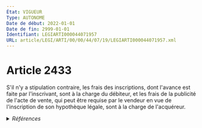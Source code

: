```yaml
---
État: VIGUEUR
Type: AUTONOME
Date de début: 2022-01-01
Date de fin: 2999-01-01
Identifiant: LEGIARTI000044071957
URL: article/LEGI/ARTI/00/00/44/07/19/LEGIARTI000044071957.xml
---
```


<h1>Article 2433</h1>

S'il n'y a stipulation contraire, les frais des inscriptions, dont l'avance est
faite par l'inscrivant, sont à la charge du débiteur, et les frais de la
publicité de l'acte de vente, qui peut être requise par le vendeur en vue de
l'inscription de son hypothèque légale, sont à la charge de l'acquéreur.


<details>
  <summary><em>Références</em></summary>

  <h2>Articles faisant référence à l'article</h2>
  
  <ul>
    <li>
      <a href="https://legal.tricoteuses.fr//redirection/LEGIARTI000044045534?vers=git&vers=legifrance">Ordonnance n° 2021-1192 du 15 septembre 2021 portant réforme du droit des sûretés - article 21 ENTIEREMENT_MODIF</a> MODIFIE source
    </li>
    <li>
      <a href="https://legal.tricoteuses.fr//redirection/LEGIARTI000044045526?vers=git&vers=legifrance">Ordonnance n° 2021-1192 du 15 septembre 2021 portant réforme du droit des sûretés - article 15 ENTIEREMENT_MODIF</a> TRANSFERE source
    </li>
    <li>
      <a href="https://legal.tricoteuses.fr//redirection/LEGIARTI000044045526?vers=git&vers=legifrance">Ordonnance n° 2021-1192 du 15 septembre 2021 portant réforme du droit des sûretés - article 15 ENTIEREMENT_MODIF</a> MODIFIE source
    </li>
  </ul>
  
  <h2>Références faites par l'article</h2>
  
  <ul>
    <li>
      2021-09-15 TRANSFERE cible <a href="https://legal.tricoteuses.fr//redirection/LEGIARTI000044045526?vers=git&vers=legifrance">Ordonnance n° 2021-1192 du 15 septembre 2021 portant réforme du droit des sûretés - article 15 ENTIEREMENT_MODIF</a>
    </li>
    <li>
      2021-09-15 MODIFIE cible <a href="https://legal.tricoteuses.fr//redirection/LEGIARTI000044045526?vers=git&vers=legifrance">Ordonnance n° 2021-1192 du 15 septembre 2021 portant réforme du droit des sûretés - article 15 ENTIEREMENT_MODIF</a>
    </li>
    <li>
      2021-09-15 MODIFIE cible <a href="https://legal.tricoteuses.fr//redirection/LEGIARTI000044045534?vers=git&vers=legifrance">Ordonnance n° 2021-1192 du 15 septembre 2021 portant réforme du droit des sûretés - article 21 ENTIEREMENT_MODIF</a>
    </li>
    <li>
      2999-01-01 CONCORDANCE source <a href="https://legal.tricoteuses.fr//redirection/LEGIARTI000006446441?vers=git&vers=legifrance">Code civil - article 2152 AUTONOME MODIFIE, en vigueur du 1918-03-01 au 1998-04-07</a>
    </li>
    <li>
      2999-01-01 CONCORDE cible <a href="https://legal.tricoteuses.fr//redirection/LEGIARTI000006446442?vers=git&vers=legifrance">Code civil - article 2152 AUTONOME TRANSFERE, en vigueur du 1998-07-01 au 2006-03-24</a>
    </li>
  </ul>
</details>
